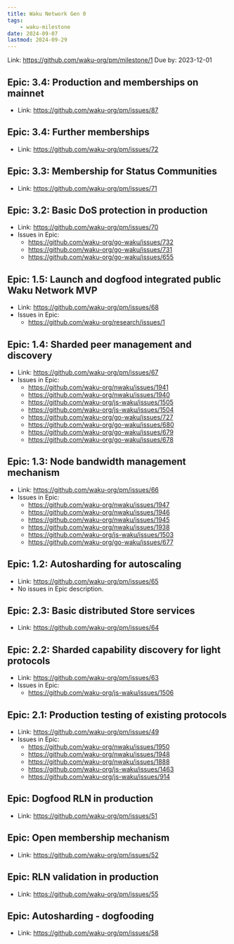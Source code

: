 ```yaml
---
title: Waku Network Gen 0
tags:
    - waku-milestone
date: 2024-09-07
lastmod: 2024-09-29
---
```


Link: https://github.com/waku-org/pm/milestone/1
Due by: 2023-12-01

## Epic: 3.4: Production and memberships on mainnet
- Link: https://github.com/waku-org/pm/issues/87

## Epic: 3.4: Further memberships
- Link: https://github.com/waku-org/pm/issues/72

## Epic: 3.3: Membership for Status Communities
- Link: https://github.com/waku-org/pm/issues/71

## Epic: 3.2: Basic DoS protection in production
- Link: https://github.com/waku-org/pm/issues/70
- Issues in Epic:
	- https://github.com/waku-org/go-waku/issues/732
	- https://github.com/waku-org/go-waku/issues/731
	- https://github.com/waku-org/go-waku/issues/655

## Epic: 1.5: Launch and dogfood integrated public Waku Network MVP
- Link: https://github.com/waku-org/pm/issues/68
- Issues in Epic:
	- https://github.com/waku-org/research/issues/1

## Epic: 1.4: Sharded peer management and discovery
- Link: https://github.com/waku-org/pm/issues/67
- Issues in Epic:
	- https://github.com/waku-org/nwaku/issues/1941
	- https://github.com/waku-org/nwaku/issues/1940
	- https://github.com/waku-org/js-waku/issues/1505
	- https://github.com/waku-org/js-waku/issues/1504
	- https://github.com/waku-org/go-waku/issues/727
	- https://github.com/waku-org/go-waku/issues/680
	- https://github.com/waku-org/go-waku/issues/679
	- https://github.com/waku-org/go-waku/issues/678

## Epic: 1.3: Node bandwidth management mechanism
- Link: https://github.com/waku-org/pm/issues/66
- Issues in Epic:
	- https://github.com/waku-org/nwaku/issues/1947
	- https://github.com/waku-org/nwaku/issues/1946
	- https://github.com/waku-org/nwaku/issues/1945
	- https://github.com/waku-org/nwaku/issues/1938
	- https://github.com/waku-org/js-waku/issues/1503
	- https://github.com/waku-org/go-waku/issues/677

## Epic: 1.2: Autosharding for autoscaling
- Link: https://github.com/waku-org/pm/issues/65
- No issues in Epic description.

## Epic: 2.3: Basic distributed Store services
- Link: https://github.com/waku-org/pm/issues/64


## Epic: 2.2: Sharded capability discovery for light protocols
- Link: https://github.com/waku-org/pm/issues/63
- Issues in Epic:
	- https://github.com/waku-org/js-waku/issues/1506

## Epic: 2.1: Production testing of existing protocols
- Link: https://github.com/waku-org/pm/issues/49
- Issues in Epic:
	- https://github.com/waku-org/nwaku/issues/1950
	- https://github.com/waku-org/nwaku/issues/1948
	- https://github.com/waku-org/nwaku/issues/1888
	- https://github.com/waku-org/js-waku/issues/1463
	- https://github.com/waku-org/js-waku/issues/914

## Epic: Dogfood RLN in production
- Link: https://github.com/waku-org/pm/issues/51

## Epic: Open membership mechanism
- Link: https://github.com/waku-org/pm/issues/52

## Epic: RLN validation in production
- Link: https://github.com/waku-org/pm/issues/55

## Epic: Autosharding - dogfooding
- Link: https://github.com/waku-org/pm/issues/58
